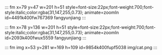 ::: fm x=79 y=47 w=201 h=51 style=font-size:22px;font-weight:700;font-style:italic;color:rgba(31,147,255,0.73); animate=zoomIn id=4491k400fw767369
fangyunjiang
:::

::: fm x=78 y=136 w=201 h=51 style=font-size:22px;font-weight:700;font-style:italic;color:rgba(31,147,255,0.73); animate=zoomIn id=2093k400fwux5559
fangyunjiang
:::

::: fm img x=53 y=281 w=169 h=109 id=9854k400fupf5038
img/cat.png
:::
